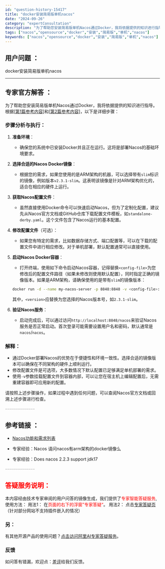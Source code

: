 ```yaml
---
id: "question-history-15417"
title: "docker安装简易版单机nacos"
date: "2024-09-26"
category: "expertConsultation"
description: "为了帮助您安装简易版单机Nacos通过Docker，我将依据提供的知识进行指导。根据[[第1篇参考内容](https://github.com/nacos-group/nacos-docker)]和[[第2篇参考内容](http://localhost:4321/docs/next/quicksta"
tags: ["nacos","opensource","docker","安装","简易版","单机","nacos"]
keywords: ["nacos","opensource","docker","安装","简易版","单机","nacos"]
---
```


## 用户问题 ： 
 docker安装简易版单机nacos  

---------------
## 专家官方解答 ：

为了帮助您安装简易版单机Nacos通过Docker，我将依据提供的知识进行指导。根据[[第1篇参考内容](https://github.com/nacos-group/nacos-docker)]和[[第2篇参考内容](http://localhost:4321/docs/next/quickstart/quick-start-docker/)]，以下是详细步骤：

### 步骤分析与执行：

1. **准备环境**：
   - 确保您的系统中已安装Docker并且正在运行。这将是部署Nacos的基础环境要求。

2. **选择合适的Nacos Docker镜像**：
   - 根据您的需求，如果您使用的是ARM架构的机器，可以选择带有`slim`标识的镜像，例如版本`v2.3.1-slim`。这表明该镜像是针对ARM架构优化的，适合在相应的硬件上运行。

3. **获取Nacos配置文件**：
   - 虽然直接使用Docker命令可以快速启动Nacos，但为了定制化配置，建议先从Nacos官方文档或GitHub仓库下载配置文件模板，如`standalone-derby.yaml`。这个文件包含了Nacos运行的基本配置。

4. **修改配置文件**（可选）：
   - 如果您有特定的需求，比如数据存储方式、端口配置等，可以在下载的配置文件中进行相应修改。对于单机部署，默认配置通常可以直接使用。

5. **启动Nacos Docker容器**：
   - 打开终端，使用如下命令启动Nacos容器，记得替换`<config-file>`为您修改后的配置文件路径（如果未修改则使用默认配置），同时指定正确的镜像版本。如果是ARM架构，请确保使用的是带有`slim`的镜像版本：
   ```sh
   docker run -d --name my-nacos-server -p 8848:8848 -v <config-file>:/home/nacos/conf/application.properties nacos/nacos-server:<version>
   ```
   其中，`<version>`应替换为您选择的Nacos版本号，如`2.3.1-slim`。

6. **验证Nacos服务**：
   - 启动完成后，可以通过访问`http://localhost:8848/nacos`来验证Nacos服务是否正常启动。首次登录可能需要设置用户名和密码，默认通常是`nacos`/`nacos`。

### 解释：
- 通过Docker部署Nacos的优势在于便捷性和环境一致性。选择合适的镜像版本可以确保在不同架构的硬件上顺利运行。
- 修改配置文件是可选项，大多数情况下默认配置已足够满足单机部署的需求。
- 使用`-v`参数挂载配置文件到容器内部，可以让您在宿主机上编辑配置后，无需重建容器即可应用新的配置。

请按照上述步骤操作，如果过程中遇到任何问题，可以查阅Nacos官方文档或回溯上述步骤进行检查。


<font color="#949494">---------------</font> 


## 参考链接 ：

* [Nacos功能和需求列表](https://nacos.io/docs/latest/archive/feature-list)
 
 * 专家经验：Nacos 请问nacos有arm架构的docker镜像么 
 
 * 专家经验：Does nacos 2.2.3 support jdk17 


 <font color="#949494">---------------</font> 
 


## <font color="#FF0000">答疑服务说明：</font> 

本内容经由技术专家审阅的用户问答的镜像生成，我们提供了<font color="#FF0000">专家智能答疑服务</font>,使用方法：
用法1： 在<font color="#FF0000">页面的右下的浮窗”专家答疑“</font>。
用法2： 点击[专家答疑页](https://answer.opensource.alibaba.com/docs/intro)（针对部分网站不支持插件嵌入的情况）
### 另：


有其他开源产品的使用问题？[点击访问阿里AI专家答疑服务](https://answer.opensource.alibaba.com/docs/intro)。
### 反馈
如问答有错漏，欢迎点：[差评](https://ai.nacos.io/user/feedbackByEnhancerGradePOJOID?enhancerGradePOJOId=15487)给我们反馈。
